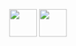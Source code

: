 <img src="https://www.svgrepo.com/show/303206/javascript-logo.svg" width="50px">
<img src="https://upload.wikimedia.org/wikipedia/commons/thumb/1/18/C_Programming_Language.svg/926px-C_Programming_Language.svg.png" width="50px">


